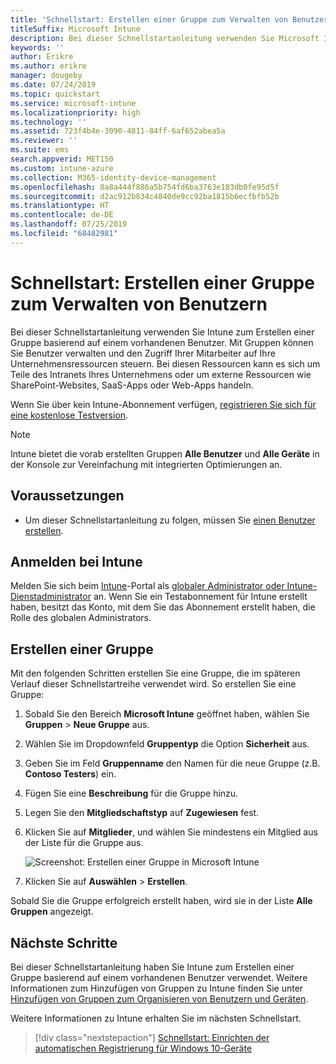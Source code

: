 ```yaml
---
title: 'Schnellstart: Erstellen einer Gruppe zum Verwalten von Benutzern'
titleSuffix: Microsoft Intune
description: Bei dieser Schnellstartanleitung verwenden Sie Microsoft Intune zum Erstellen einer Gruppe basierend auf vorhandenen Benutzern.
keywords: ''
author: Erikre
ms.author: erikre
manager: dougeby
ms.date: 07/24/2019
ms.topic: quickstart
ms.service: microsoft-intune
ms.localizationpriority: high
ms.technology: ''
ms.assetid: 723f4b4e-3090-4811-84ff-6af652abea5a
ms.reviewer: ''
ms.suite: ems
search.appverid: MET150
ms.custom: intune-azure
ms.collection: M365-identity-device-management
ms.openlocfilehash: 8a8a444f886a5b754fd6ba3763e183db0fe95d5f
ms.sourcegitcommit: d2ac912b834c4840de9cc92ba1815b6ecfbfb52b
ms.translationtype: HT
ms.contentlocale: de-DE
ms.lasthandoff: 07/25/2019
ms.locfileid: "68482981"
---
```

# <a name="quickstart-create-a-group-to-manage-users"></a>Schnellstart: Erstellen einer Gruppe zum Verwalten von Benutzern

Bei dieser Schnellstartanleitung verwenden Sie Intune zum Erstellen einer Gruppe basierend auf einem vorhandenen Benutzer. Mit Gruppen können Sie Benutzer verwalten und den Zugriff Ihrer Mitarbeiter auf Ihre Unternehmensressourcen steuern. Bei diesen Ressourcen kann es sich um Teile des Intranets Ihres Unternehmens oder um externe Ressourcen wie SharePoint-Websites, SaaS-Apps oder Web-Apps handeln.

Wenn Sie über kein Intune-Abonnement verfügen, [registrieren Sie sich für eine kostenlose Testversion](free-trial-sign-up.md).

>[!NOTE]
>Intune bietet die vorab erstellten Gruppen **Alle Benutzer** und **Alle Geräte** in der Konsole zur Vereinfachung mit integrierten Optimierungen an.

## <a name="prerequisites"></a>Voraussetzungen

- Um dieser Schnellstartanleitung zu folgen, müssen Sie [einen Benutzer erstellen](quickstart-create-user.md).

## <a name="sign-in-to-intune"></a>Anmelden bei Intune

Melden Sie sich beim [Intune](https://aka.ms/intuneportal)-Portal als [globaler Administrator oder Intune-Dienstadministrator](users-add.md#types-of-administrators) an. Wenn Sie ein Testabonnement für Intune erstellt haben, besitzt das Konto, mit dem Sie das Abonnement erstellt haben, die Rolle des globalen Administrators.

## <a name="create-a-group"></a>Erstellen einer Gruppe

Mit den folgenden Schritten erstellen Sie eine Gruppe, die im späteren Verlauf dieser Schnellstartreihe verwendet wird. So erstellen Sie eine Gruppe:

1. Sobald Sie den Bereich **Microsoft Intune** geöffnet haben, wählen Sie **Gruppen** > **Neue Gruppe** aus.
2. Wählen Sie im Dropdownfeld **Gruppentyp** die Option **Sicherheit** aus.
3. Geben Sie im Feld **Gruppenname** den Namen für die neue Gruppe (z.B. **Contoso Testers**) ein.
4. Fügen Sie eine **Beschreibung** für die Gruppe hinzu.
5. Legen Sie den **Mitgliedschaftstyp** auf **Zugewiesen** fest. 
6. Klicken Sie auf **Mitglieder**, und wählen Sie mindestens ein Mitglied aus der Liste für die Gruppe aus.

    ![Screenshot: Erstellen einer Gruppe in Microsoft Intune](./media/quickstart-use-groups-01.png)

7. Klicken Sie auf **Auswählen** > **Erstellen**.

Sobald Sie die Gruppe erfolgreich erstellt haben, wird sie in der Liste **Alle Gruppen** angezeigt. 

## <a name="next-steps"></a>Nächste Schritte

Bei dieser Schnellstartanleitung haben Sie Intune zum Erstellen einer Gruppe basierend auf einem vorhandenen Benutzer verwendet. Weitere Informationen zum Hinzufügen von Gruppen zu Intune finden Sie unter [Hinzufügen von Gruppen zum Organisieren von Benutzern und Geräten](groups-add.md).

Weitere Informationen zu Intune erhalten Sie im nächsten Schnellstart.

> [!div class="nextstepaction"]
> [Schnellstart: Einrichten der automatischen Registrierung für Windows 10-Geräte](quickstart-setup-auto-enrollment.md)
